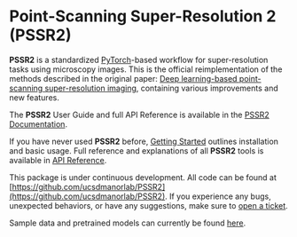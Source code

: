# Point-Scanning Super-Resolution 2 (**PSSR2**)

**PSSR2** is a standardized [PyTorch](https://pytorch.org)-based workflow for super-resolution tasks using microscopy images.
This is the official reimplementation of the methods described in the original paper: [Deep learning-based point-scanning super-resolution imaging](https://www.nature.com/articles/s41592-021-01080-z),
containing various improvements and new features.

The **PSSR2** User Guide and full API Reference is available in the [PSSR2 Documentation](https://ucsdmanorlab.github.io/PSSR2).

If you have never used **PSSR2** before, [Getting Started](https://ucsdmanorlab.github.io/PSSR2/guide/start.html) outlines installation and basic usage.
Full reference and explanations of all **PSSR2** tools is available in [API Reference](https://ucsdmanorlab.github.io/PSSR2/reference/api.html).

This package is under continuous development. All code can be found at [https://github.com/ucsdmanorlab/PSSR2](https://github.com/ucsdmanorlab/PSSR2).
If you experience any bugs, unexpected behaviors, or have any suggestions, make sure to [open a ticket](https://github.com/ucsdmanorlab/PSSR2/issues).

Sample data and pretrained models can currently be found [here](https://drive.google.com/drive/folders/1q6a2Z6gRG3Vnx8BM3OW7Y35myw-0f0_H).
